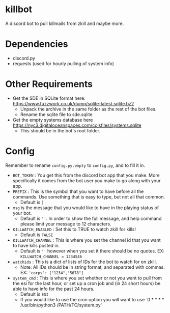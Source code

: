 # killbot

A discord bot to pull killmails from zkill and maybe more.

# Dependencies
 * discord.py
 * requests (used for hourly pulling of system info)

 # Other Requirements
 * Get the SDE in SQLite format here: https://www.fuzzwork.co.uk/dump/sqlite-latest.sqlite.bz2
    * Unpack the archive in the same folder as the rest of the bot files.
    * Rename the sqlite file to sde.sqlite
  * Get the empty systems database here https://nyc3.digitaloceanspaces.com/colsfiles/systems.sqlite
    * This should be in the bot's root folder.

# Config
Remember to rename `config.py.empty` to `config.py`, and to fill it in.

* `BOT_TOKEN` : You get this from the discord bot app that you make. More specifically it comes from the bot user you make to go along with your app.
* `PREFIX` : This is the symbol that you want to have before all the commands. Use something that is easy to type, but not all that common.
  * Default is `]`
* `msg` is the message that you would like to have in the playing status of your bot.
  * Default is `''`. In order to show the full message, and help command please limit your message to 12 characters.
* `KILLWATCH_ENABLED` : Set this to TRUE to watch zkill for kills!
  * Default is `FALSE`
* `KILLWATCH_CHANNEL` : This is where you set the channel id that you want to have kills posted in.
  * Default is `''` however when you set it there should be no quotes. EX: `KILLWATCH_CHANNEL = 1234546`
* `watchids` : This is a dict of lists of IDs for the bot to watch for on zkill.
  * Note: All IDs should be in string format, and separated with commas. EX: `'corps': ["1234","5678"]`
* `system_cmd` : This is where you set whether or not you want to pull from the esi for the last hour, or set up a cron job and (in 24 short hours) be able to have info for the past 24 hours.
    * Default is `ESI`
    * If you would like to use the cron option you will want to use `0 * * * * /usr/bin/python3 /PATH/TO/system.py'
